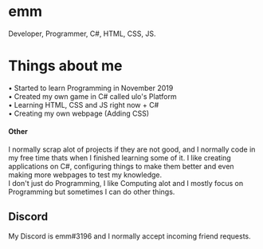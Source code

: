 # emm
Developer, Programmer, C#, HTML, CSS, JS.

# Things about me
• Started to learn Programming in November 2019
<br>
• Created my own game in C# called ulo's Platform
<br>
• Learning HTML, CSS and JS right now + C#
<br>
• Creating my own webpage (Adding CSS)

 <h4> Other </h4>
I normally scrap alot of projects if they are not good, and I normally code in my free time thats when I finished learning some of it.
I like creating applications on C#, configuring things to make them better and even making more webpages to test my knowledge.
<br>
I don't just do Programming, I like Computing alot and I mostly focus on Programming but sometimes I can do other things.

## Discord 
My Discord is emm#3196 and I normally accept incoming friend requests. 
